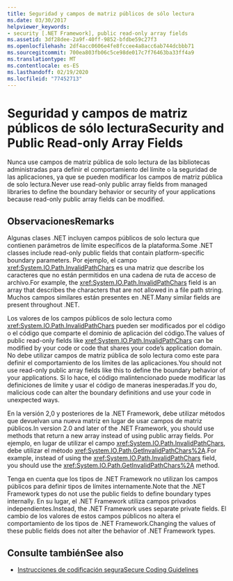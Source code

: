 ```yaml
---
title: Seguridad y campos de matriz públicos de sólo lectura
ms.date: 03/30/2017
helpviewer_keywords:
- security [.NET Framework], public read-only array fields
ms.assetid: 3df28dee-2a9f-40ff-9852-bfdbe59c27f3
ms.openlocfilehash: 2df4acc0606e4fe8fccee4a8acc6ab744dcbbb71
ms.sourcegitcommit: 700ea803fb06c5ce98de017c7f76463ba33ff4a9
ms.translationtype: MT
ms.contentlocale: es-ES
ms.lasthandoff: 02/19/2020
ms.locfileid: "77452713"
---
```

# <a name="security-and-public-read-only-array-fields"></a><span data-ttu-id="1c8ea-102">Seguridad y campos de matriz públicos de sólo lectura</span><span class="sxs-lookup"><span data-stu-id="1c8ea-102">Security and Public Read-only Array Fields</span></span>
<span data-ttu-id="1c8ea-103">Nunca use campos de matriz pública de solo lectura de las bibliotecas administradas para definir el comportamiento del límite o la seguridad de las aplicaciones, ya que se pueden modificar los campos de matriz pública de solo lectura.</span><span class="sxs-lookup"><span data-stu-id="1c8ea-103">Never use read-only public array fields from managed libraries to define the boundary behavior or security of your applications because read-only public array fields can be modified.</span></span>  
  
## <a name="remarks"></a><span data-ttu-id="1c8ea-104">Observaciones</span><span class="sxs-lookup"><span data-stu-id="1c8ea-104">Remarks</span></span>  

<span data-ttu-id="1c8ea-105">Algunas clases .NET incluyen campos públicos de solo lectura que contienen parámetros de límite específicos de la plataforma.</span><span class="sxs-lookup"><span data-stu-id="1c8ea-105">Some .NET classes include read-only public fields that contain platform-specific boundary parameters.</span></span> <span data-ttu-id="1c8ea-106">Por ejemplo, el campo <xref:System.IO.Path.InvalidPathChars> es una matriz que describe los caracteres que no están permitidos en una cadena de ruta de acceso de archivo.</span><span class="sxs-lookup"><span data-stu-id="1c8ea-106">For example, the <xref:System.IO.Path.InvalidPathChars> field is an array that describes the characters that are not allowed in a file path string.</span></span> <span data-ttu-id="1c8ea-107">Muchos campos similares están presentes en .NET.</span><span class="sxs-lookup"><span data-stu-id="1c8ea-107">Many similar fields are present throughout .NET.</span></span>  
  
 <span data-ttu-id="1c8ea-108">Los valores de los campos públicos de solo lectura como <xref:System.IO.Path.InvalidPathChars> pueden ser modificados por el código o el código que comparte el dominio de aplicación del código.</span><span class="sxs-lookup"><span data-stu-id="1c8ea-108">The values of public read-only fields like <xref:System.IO.Path.InvalidPathChars> can be modified by your code or code that shares your code’s application domain.</span></span>  <span data-ttu-id="1c8ea-109">No debe utilizar campos de matriz pública de solo lectura como este para definir el comportamiento de los límites de las aplicaciones.</span><span class="sxs-lookup"><span data-stu-id="1c8ea-109">You should not use read-only public array fields like this to define the boundary behavior of your applications.</span></span>  <span data-ttu-id="1c8ea-110">Si lo hace, el código malintencionado puede modificar las definiciones de límite y usar el código de maneras inesperadas.</span><span class="sxs-lookup"><span data-stu-id="1c8ea-110">If you do, malicious code can alter the boundary definitions and use your code in unexpected ways.</span></span>  
  
 <span data-ttu-id="1c8ea-111">En la versión 2,0 y posteriores de la .NET Framework, debe utilizar métodos que devuelvan una nueva matriz en lugar de usar campos de matriz públicos.</span><span class="sxs-lookup"><span data-stu-id="1c8ea-111">In version 2.0 and later of the .NET Framework, you should use methods that return a new array instead of using public array fields.</span></span>  <span data-ttu-id="1c8ea-112">Por ejemplo, en lugar de utilizar el campo <xref:System.IO.Path.InvalidPathChars>, debe utilizar el método <xref:System.IO.Path.GetInvalidPathChars%2A>.</span><span class="sxs-lookup"><span data-stu-id="1c8ea-112">For example, instead of using the <xref:System.IO.Path.InvalidPathChars> field, you should use the <xref:System.IO.Path.GetInvalidPathChars%2A> method.</span></span>  
  
 <span data-ttu-id="1c8ea-113">Tenga en cuenta que los tipos de .NET Framework no utilizan los campos públicos para definir tipos de límites internamente.</span><span class="sxs-lookup"><span data-stu-id="1c8ea-113">Note that the .NET Framework types do not use the public fields to define boundary types internally.</span></span>  <span data-ttu-id="1c8ea-114">En su lugar, el .NET Framework utiliza campos privados independientes.</span><span class="sxs-lookup"><span data-stu-id="1c8ea-114">Instead, the .NET Framework uses separate private fields.</span></span>  <span data-ttu-id="1c8ea-115">El cambio de los valores de estos campos públicos no altera el comportamiento de los tipos de .NET Framework.</span><span class="sxs-lookup"><span data-stu-id="1c8ea-115">Changing the values of these public fields does not alter the behavior of .NET Framework types.</span></span>  
  
## <a name="see-also"></a><span data-ttu-id="1c8ea-116">Consulte también</span><span class="sxs-lookup"><span data-stu-id="1c8ea-116">See also</span></span>

- [<span data-ttu-id="1c8ea-117">Instrucciones de codificación segura</span><span class="sxs-lookup"><span data-stu-id="1c8ea-117">Secure Coding Guidelines</span></span>](../../standard/security/secure-coding-guidelines.md)
